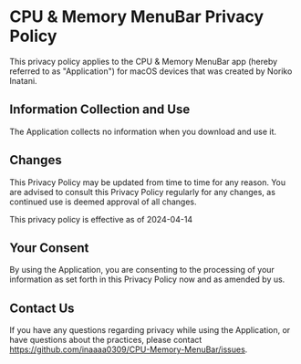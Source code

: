 # CPU & Memory MenuBar Privacy Policy
This privacy policy applies to the CPU & Memory MenuBar app (hereby referred to as "Application") for macOS devices that was created by Noriko Inatani.

## Information Collection and Use
The Application collects no information when you download and use it.

## Changes
This Privacy Policy may be updated from time to time for any reason. You are advised to consult this Privacy Policy regularly for any changes, as continued use is deemed approval of all changes.

This privacy policy is effective as of 2024-04-14

## Your Consent
By using the Application, you are consenting to the processing of your information as set forth in this Privacy Policy now and as amended by us.

## Contact Us
If you have any questions regarding privacy while using the Application, or have questions about the practices, please contact https://github.com/inaaaa0309/CPU-Memory-MenuBar/issues.
